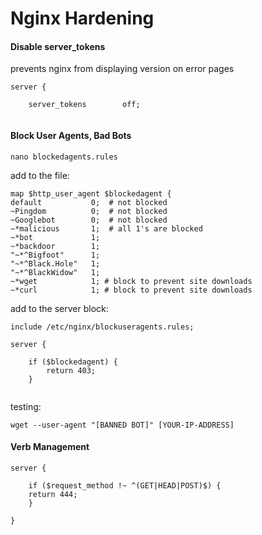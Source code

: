 Nginx Hardening
===============

#### Disable server_tokens

prevents nginx from displaying version on error pages

```
server {

	server_tokens        off;
	
```

#### Block User Agents, Bad Bots

	nano blockedagents.rules

add to the file:

```
map $http_user_agent $blockedagent {
default           0;  # not blocked
~Pingdom          0;  # not blocked
~Googlebot        0;  # not blocked
~*malicious       1;  # all 1's are blocked
~*bot             1;
~*backdoor        1;
"~*^Bigfoot"      1;
"~*^Black.Hole"   1;
"~*^BlackWidow"   1;
~*wget            1; # block to prevent site downloads
~*curl            1; # block to prevent site downloads
```

add to the server block:

```
include /etc/nginx/blockuseragents.rules;

server {

    if ($blockedagent) {
        return 403;
    }


```

testing: 

	wget --user-agent "[BANNED BOT]" [YOUR-IP-ADDRESS]
	


#### Verb Management

```
server {

	if ($request_method !~ ^(GET|HEAD|POST)$) {
	return 444;
	}

}

```